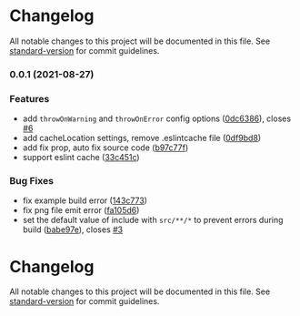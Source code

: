 # Changelog

All notable changes to this project will be documented in this file. See [standard-version](https://github.com/conventional-changelog/standard-version) for commit guidelines.

### 0.0.1 (2021-08-27)


### Features

* add `throwOnWarning` and `throwOnError` config options ([0dc6386](https://github.com/ModyQyW/vite-plugin-stylelint/commit/0dc6386f12becc41b7d0c9dc5379d47a6abaf4a8)), closes [#6](https://github.com/ModyQyW/vite-plugin-stylelint/issues/6)
* add cacheLocation settings, remove .eslintcache file ([0df9bd8](https://github.com/ModyQyW/vite-plugin-stylelint/commit/0df9bd888a8c59ee772922193ce47ba96481a865))
* add fix prop, auto fix source code ([b97c77f](https://github.com/ModyQyW/vite-plugin-stylelint/commit/b97c77f57c69ff5d593c355193edf0d03e9af877))
* support eslint cache ([33c451c](https://github.com/ModyQyW/vite-plugin-stylelint/commit/33c451c20a7864eda82ea0cc3e3106ebdcbf57f6))


### Bug Fixes

* fix example build error ([143c773](https://github.com/ModyQyW/vite-plugin-stylelint/commit/143c773775aebf804ca25a165584fc8565c34873))
* fix png file emit error ([fa105d6](https://github.com/ModyQyW/vite-plugin-stylelint/commit/fa105d68f1d7d5623c2a87b0b462400842ebc692))
* set the default value of include with `src/**/*` to prevent errors during build ([babe97e](https://github.com/ModyQyW/vite-plugin-stylelint/commit/babe97ed9ede36d4a8e23c18415928d58dee8cc8)), closes [#3](https://github.com/ModyQyW/vite-plugin-stylelint/issues/3)

# Changelog

All notable changes to this project will be documented in this file. See [standard-version](https://github.com/conventional-changelog/standard-version) for commit guidelines.
